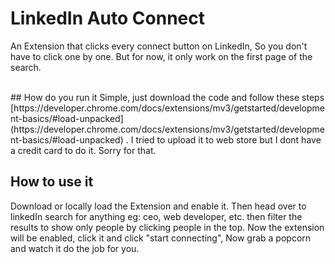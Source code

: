 # LinkedIn Auto Connect

An Extension that clicks every connect button on LinkedIn, So you don't have to click one by one.
But for now, it only work on the first page of the search.

<br>
## How do you run it
Simple, just download the code and follow these steps 
[https://developer.chrome.com/docs/extensions/mv3/getstarted/development-basics/#load-unpacked](https://developer.chrome.com/docs/extensions/mv3/getstarted/development-basics/#load-unpacked) . I tried to upload it to web store but I dont have a credit card to do it. Sorry for that.

## How to use it

Download or locally load the Extension and enable it. Then head over to linkedIn search for anything eg: ceo, web developer, etc. then filter the results to show only people by clicking people in the top. Now the extension will be enabled, click it and click "start connecting", Now grab a popcorn and watch it do the job for you.

